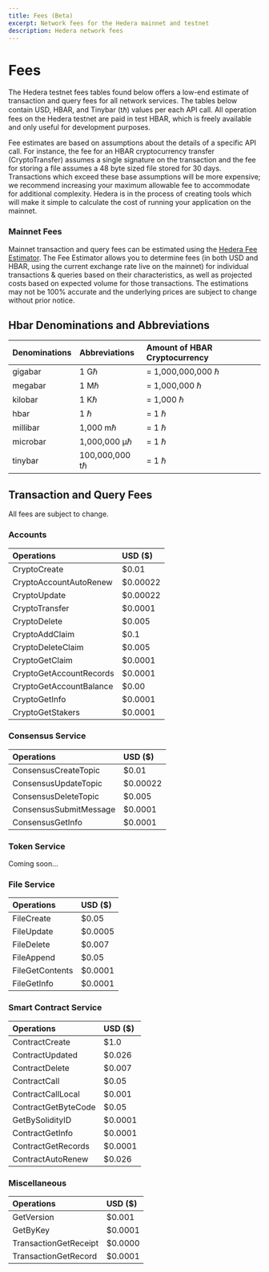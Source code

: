 ```yaml
---
title: Fees (Beta)
excerpt: Network fees for the Hedera mainnet and testnet
description: Hedera network fees
---
```


# Fees

The Hedera testnet fees tables found below offers a low-end estimate of transaction and query fees for all network services. The tables below contain USD, HBAR, and Tinybar \(tℏ\) values per each API call. All operation fees on the Hedera testnet are paid in test HBAR, which is freely available and only useful for development purposes.

Fee estimates are based on assumptions about the details of a specific API call. For instance, the fee for an HBAR cryptocurrency transfer \(CryptoTransfer\) assumes a single signature on the transaction and the fee for storing a file assumes a 48 byte sized file stored for 30 days. Transactions which exceed these base assumptions will be more expensive; we recommend increasing your maximum allowable fee to accommodate for additional complexity. Hedera is in the process of creating tools which will make it simple to calculate the cost of running your application on the mainnet.

### Mainnet Fees

Mainnet transaction and query fees can be estimated using the [Hedera Fee Estimator](https://www.hedera.com/fees). The Fee Estimator allows you to determine fees \(in both USD and HBAR, using the current exchange rate live on the mainnet\) for individual transactions & queries based on their characteristics, as well as projected costs based on expected volume for those transactions. The estimations may not be 100% accurate and the underlying prices are subject to change without prior notice.

## Hbar Denominations and Abbreviations

| Denominations | Abbreviations | Amount of HBAR Cryptocurrency |
| :--- | :--- | :--- |
| gigabar | 1 Gℏ | = 1,000,000,000 ℏ |
| megabar | 1 Mℏ | = 1,000,000 ℏ |
| kilobar | 1 Kℏ | = 1,000 ℏ |
| hbar | 1 ℏ | = 1 ℏ |
| millibar | 1,000 mℏ | = 1 ℏ |
| microbar | 1,000,000 μℏ | = 1 ℏ |
| tinybar | 100,000,000 tℏ | = 1 ℏ |

## Transaction and Query Fees

All fees are subject to change.

### Accounts

| Operations | USD \($\) |
| :--- | :--- |
| CryptoCreate | $0.01 |
| CryptoAccountAutoRenew | $0.00022 |
| CryptoUpdate | $0.00022 |
| CryptoTransfer | $0.0001 |
| CryptoDelete | $0.005 |
| CryptoAddClaim | $0.1 |
| CryptoDeleteClaim | $0.005 |
| CryptoGetClaim | $0.0001 |
| CryptoGetAccountRecords | $0.0001 |
| CryptoGetAccountBalance | $0.00 |
| CryptoGetInfo | $0.0001 |
| CryptoGetStakers | $0.0001 |

### Consensus Service

| Operations | USD \($\) |
| :--- | :--- |
| ConsensusCreateTopic | $0.01 |
| ConsensusUpdateTopic | $0.00022 |
| ConsensusDeleteTopic | $0.005 |
| ConsensusSubmitMessage | $0.0001 |
| ConsensusGetInfo | $0.0001 |

### Token Service

Coming soon...

### File Service

| Operations | USD \($\) |
| :--- | :--- |
| FileCreate | $0.05 |
| FileUpdate | $0.0005 |
| FileDelete | $0.007 |
| FileAppend | $0.05 |
| FileGetContents | $0.0001 |
| FileGetInfo | $0.0001 |

### Smart Contract Service

| Operations | USD \($\) |
| :--- | :--- |
| ContractCreate | $1.0 |
| ContractUpdated | $0.026 |
| ContractDelete | $0.007 |
| ContractCall | $0.05 |
| ContractCallLocal | $0.001 |
| ContractGetByteCode | $0.05 |
| GetBySolidityID | $0.0001 |
| ContractGetInfo | $0.0001 |
| ContractGetRecords | $0.0001 |
| ContractAutoRenew | $0.026 |

### Miscellaneous

| Operations | USD \($\) |
| :--- | :--- |
| GetVersion | $0.001 |
| GetByKey | $0.0001 |
| TransactionGetReceipt | $0.0000 |
| TransactionGetRecord | $0.0001 |

